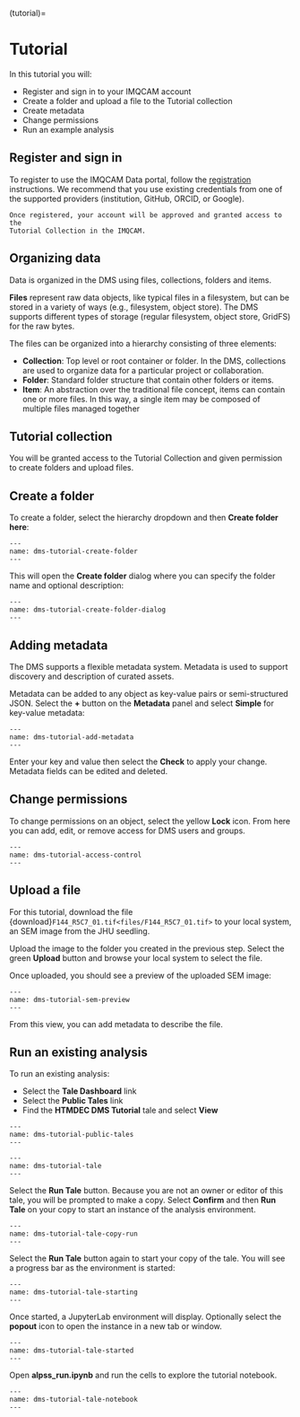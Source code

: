 (tutorial)=
# Tutorial
In this tutorial you will:
* Register and sign in to your IMQCAM account
* Create a folder and upload a file to the Tutorial collection
* Create metadata
* Change permissions 
* Run an example analysis


## Register and sign in

To register to use the IMQCAM Data portal, follow the [registration](signing-in) instructions.
We recommend that you use existing credentials from one of the supported
providers (institution, GitHub, ORCID, or Google).

```{note}
Once registered, your account will be approved and granted access to the
Tutorial Collection in the IMQCAM.
```

## Organizing data

Data is organized in the DMS using files, collections, folders and items.

**Files** represent raw data objects, like typical files in a filesystem, but can
be stored in a variety of ways (e.g., filesystem, object store). The DMS
supports different types of storage (regular filesystem, object store, GridFS)
for the raw bytes. 

The files can be organized into a hierarchy consisting of three elements:

* **Collection**: Top level or root container or folder. In the DMS, collections are used to organize data for a particular project or collaboration.
* **Folder**: Standard folder structure that contain other folders or items.
* **Item**: An abstraction over the traditional file concept, items can contain one or more files. In this way, a single item may be composed of multiple files managed together

## Tutorial collection

You will be granted access to the Tutorial Collection and given permission to
create folders and upload files.

## Create a folder

To create a folder, select the hierarchy dropdown and then **Create folder
here**:

```{figure} images/tutorial/tutorial-create-folder.png
---
name: dms-tutorial-create-folder
---
```

This will open the **Create folder** dialog where you can specify the folder
name and optional description:

```{figure} images/tutorial/tutorial-create-folder-dialog.png
---
name: dms-tutorial-create-folder-dialog
---
```

## Adding metadata
The DMS supports a flexible metadata system. Metadata is used to support
discovery and description of curated assets.

Metadata can be added to any object as key-value pairs or semi-structured JSON. Select the **+** button on the
**Metadata** panel and select **Simple** for key-value metadata:

```{figure} images/tutorial/tutorial-add-metadata.png
---
name: dms-tutorial-add-metadata
---
```

Enter your key and value then select the **Check** to apply your change.
Metadata fields can be edited and deleted.

## Change permissions

To change permissions on an object, select the yellow **Lock** icon. From here
you can add, edit, or remove access for DMS users and groups.

```{figure} images/tutorial/tutorial-access-control.png
---
name: dms-tutorial-access-control
---
```

## Upload a file

For this tutorial, download the file {download}`F144_R5C7_01.tif<files/F144_R5C7_01.tif>` 
to your local system, an SEM image from the JHU seedling.  

Upload the image to the folder you created in the previous step. Select the
green **Upload** button and browse your local system to select the file. 

Once uploaded, you should see a preview of the uploaded SEM image:

```{figure} images/tutorial/tutorial-sem-preview.png
---
name: dms-tutorial-sem-preview
---
```

From this view, you can add metadata to describe the file.



## Run an existing analysis

To run an existing analysis:
* Select the **Tale Dashboard** link 
* Select the **Public Tales** link 
* Find the **HTMDEC DMS Tutorial** tale and select **View**

```{figure} images/tutorial/tutorial-public-tales.png
---
name: dms-tutorial-public-tales
---
```

```{figure} images/tutorial/tutorial-tale.png
---
name: dms-tutorial-tale
---
```

Select the **Run Tale** button.  Because you are not an owner or editor of this
tale, you will be prompted to make a copy. Select **Confirm** and then **Run
Tale** on your copy to start an instance of the analysis environment.

```{figure} images/tutorial/tutorial-tale-copy-run.png
---
name: dms-tutorial-tale-copy-run
---
```

Select the **Run Tale** button again to start your copy of the tale. You will
see a progress bar as the environment is started:

```{figure} images/tutorial/tutorial-tale-starting.png
---
name: dms-tutorial-tale-starting
---
```

Once started, a JupyterLab environment will display.  Optionally select the
**popout** icon to open the instance in a new tab or window. 

```{figure} images/tutorial/tutorial-tale-started.png
---
name: dms-tutorial-tale-started
---
```

Open **alpss_run.ipynb** and run the cells to explore the tutorial
notebook.

```{figure} images/tutorial/tutorial-tale-notebook.png
---
name: dms-tutorial-tale-notebook
---
```



